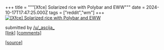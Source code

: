 +++
title = """[Xfce] Solarized rice with Polybar and EWW"""
date = 2024-10-17T17:47:25.000Z
tags = ["reddit","wm"]
+++
[![[Xfce] Solarized rice with Polybar and EWW ](https://b.thumbs.redditmedia.com/iyN5_YFAwmW-2gP02P5nmB7jA3blXuLsCSRjYl1QPyM.jpg "[Xfce] Solarized rice with Polybar and EWW ")](https://www.reddit.com/r/unixporn/comments/1g5wto7/xfce_solarized_rice_with_polybar_and_eww/)

submitted by [/u/\_ascija\_](https://www.reddit.com/user/_ascija_)  
[\[link\]](https://www.reddit.com/gallery/1g5wto7) [\[comments\]](https://www.reddit.com/r/unixporn/comments/1g5wto7/xfce_solarized_rice_with_polybar_and_eww/)

[[source]](https://www.reddit.com/r/unixporn/comments/1g5wto7/xfce_solarized_rice_with_polybar_and_eww/)

